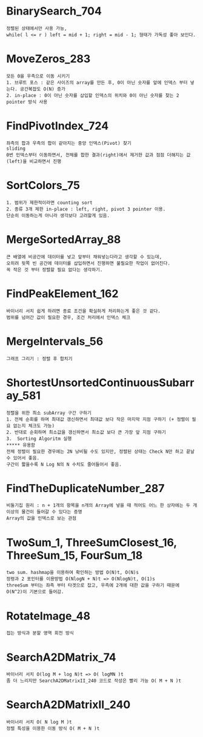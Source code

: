 # BinarySearch_704
	정렬된 상태에서만 사용 가능,
	while( l <= r ) left = mid + 1; right = mid - 1; 형태가 가독성 좋아 보인다.
	
# MoveZeros_283
	모든 0을 우측으로 이동 시키기
	1. 브루트 포스 : 같은 사이즈의 array를 만든 후, 0이 아닌 숫자를 앞에 인덱스 부터 넣는다. 공간복잡도 O(N) 증가
	2. in-place : 0이 아닌 숫자를 삽입할 인덱스의 위치와 0이 아닌 숫자를 찾는 2 pointer 방식 사용
	
# FindPivotIndex_724
	좌측의 합과 우측의 합이 같아지는 중앙 인덱스(Pivot) 찾기
	sliding
	0번 인덱스부터 이동하면서, 전체를 합한 결과(right)에서 제거한 값과 점점 더해지는 값(left)을 비교하면서 진행

# SortColors_75
	1. 범위가 제한적이라면 counting sort
	2. 종류 3개 제한 in-place : left, right, pivot 3 pointer 이용.
	단순히 이동하는게 아니라 생각보다 고려할게 있음.
	
# MergeSortedArray_88
	큰 배열에 비공간에 데이터를 넣고 앞부터 채워넣는다라고 생각할 수 있는데,
	오히려 뒷쪽 빈 공간에 데이터를 삽입하면서 진행하면 불필요한 작업이 없어진다.
	꼭 작은 것 부터 정렬할 필요 없다는 생각하기.
	
# FindPeakElement_162
	바이너리 서치 쉽게 하려면 종료 조건을 확실하게 처리하는게 좋은 것 같다.	
	범위를 넘어간 값이 필요한 경우, 조건 처리에서 인덱스 체크

# MergeIntervals_56
	그래프 그리기 : 정렬 후 합치기
	
# ShortestUnsortedContinuousSubarray_581
	정렬을 위한 최소 subArray 구간 구하기
	1. 전체 순회를 하며 최대값 갱신하면서 최대값 보다 작은 마지막 지점 구하기 (+ 정렬이 필요 없는지 체크도 가능)
	2. 반대로 순회하며 최소값을 갱신하면서 최소값 보다 큰 가장 앞 지점 구하기
	3.	Sorting Algoritm 실행
	***** 유용함
	전체 정렬이 필요한 경우에는 2N 낭비될 수도 있지만, 정렬된 상태는 Check N만 하고 끝날 수 있어서 좋음.
	구간이 짧을수록 N Log N의 N 수치도 줄어들어서 좋음.

# FindTheDuplicateNumber_287
	비둘기집 원리 : n + 1개의 항목을 n개의 Array에 넣을 때 적어도 어느 한 상자에는 두 개 이상의 물건이 들어갈 수 있다는 증명
	Array의 값을 인덱스로 보는 관점
	
# TwoSum_1, ThreeSumClosest_16, ThreeSum_15, FourSum_18
	two sum. hashmap을 이용하여 확인하는 방법 O(N)t, O(N)s
	정령과 2 포인터를 이용방법 O(NlogN + N)t => O(NlogN)t, O(1)s
	threeSum 부터는 좌측 부터 타겟으로 잡고, 우측에 2개에 대한 값을 구하기 때문에 O(N^2)이 기본으로 들어감.	

# RotateImage_48
	접는 방식과 분할 영역 회전 방식

# SearchA2DMatrix_74
	바이너리 서치 O(log M + log N)t => O( logMN )t
	좀 더 느리지만 SearchA2DMatrixII_240 코드로 작성은 빨리 가능 O( M + N )t
# SearchA2DMatrixII_240
	바이너리 서치 O( N log M )t
	정렬 특성을 이용한 이동 방식 O( M + N )t
	
	
	
	